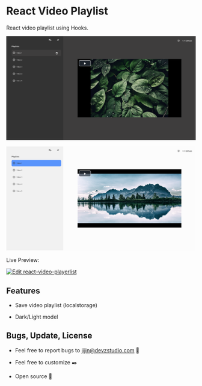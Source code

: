 # React Video Playlist

React video playlist using Hooks.


[![React Play List](https://github.com/PJijin/React-Video-Playlist/blob/master/preview-dark.png?raw=true 'React Play List')]()

[![React Play List](https://github.com/PJijin/React-Video-Playlist/blob/master/preview-light.png?raw=true 'React Play List')]()


Live Preview:

<a href="https://codesandbox.io/s/github/PJijin/React-Video-Playlist/tree/master/?fontsize=14&hidenavigation=1&view=preview">
  <img alt="Edit react-video-playerlist" src="https://codesandbox.io/static/img/play-codesandbox.svg">
</a>


## Features

-   Save video playlist (localstorage)

-   Dark/Light model

## Bugs, Update, License

-   Feel free to report bugs to jijin@devzstudio.com 🐞

-   Feel free to customize ✒️

-   Open source 🎉

